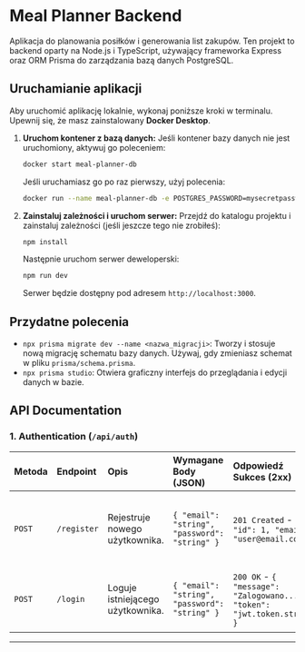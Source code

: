 # Meal Planner Backend

Aplikacja do planowania posiłków i generowania list zakupów. Ten projekt to backend oparty na Node.js i TypeScript, używający frameworka Express oraz ORM Prisma do zarządzania bazą danych PostgreSQL.

## Uruchamianie aplikacji

Aby uruchomić aplikację lokalnie, wykonaj poniższe kroki w terminalu. Upewnij się, że masz zainstalowany **Docker Desktop**.

1.  **Uruchom kontener z bazą danych:**
    Jeśli kontener bazy danych nie jest uruchomiony, aktywuj go poleceniem:
    ```bash
    docker start meal-planner-db
    ```
    Jeśli uruchamiasz go po raz pierwszy, użyj polecenia:
    ```bash
    docker run --name meal-planner-db -e POSTGRES_PASSWORD=mysecretpassword -p 5432:5432 -d postgres:14
    ```

2.  **Zainstaluj zależności i uruchom serwer:**
    Przejdź do katalogu projektu i zainstaluj zależności (jeśli jeszcze tego nie zrobiłeś):
    ```bash
    npm install
    ```
    Następnie uruchom serwer deweloperski:
    ```bash
    npm run dev
    ```
    Serwer będzie dostępny pod adresem `http://localhost:3000`.

## Przydatne polecenia

-   `npx prisma migrate dev --name <nazwa_migracji>`: Tworzy i stosuje nową migrację schematu bazy danych. Używaj, gdy zmieniasz schemat w pliku `prisma/schema.prisma`.
-   `npx prisma studio`: Otwiera graficzny interfejs do przeglądania i edycji danych w bazie.



## API Documentation

### 1. Authentication (`/api/auth`)

| Metoda | Endpoint | Opis | Wymagane Body (JSON) | Odpowiedź Sukces (2xx) | Odpowiedź Błąd (4xx) |
| :--- | :--- | :--- | :--- | :--- | :--- |
| `POST` | `/register` | Rejestruje nowego użytkownika. | `{ "email": "string", "password": "string" }` | `201 Created` - `{ "id": 1, "email": "user@email.com" }` | `400 Bad Request` (brak danych), `409 Conflict` (email zajęty) |
| `POST` | `/login` | Loguje istniejącego użytkownika. | `{ "email": "string", "password": "string" }` | `200 OK` - `{ "message": "Zalogowano...", "token": "jwt.token.string" }` | `400 Bad Request` (brak danych), `401 Unauthorized` (złe hasło) |

---

